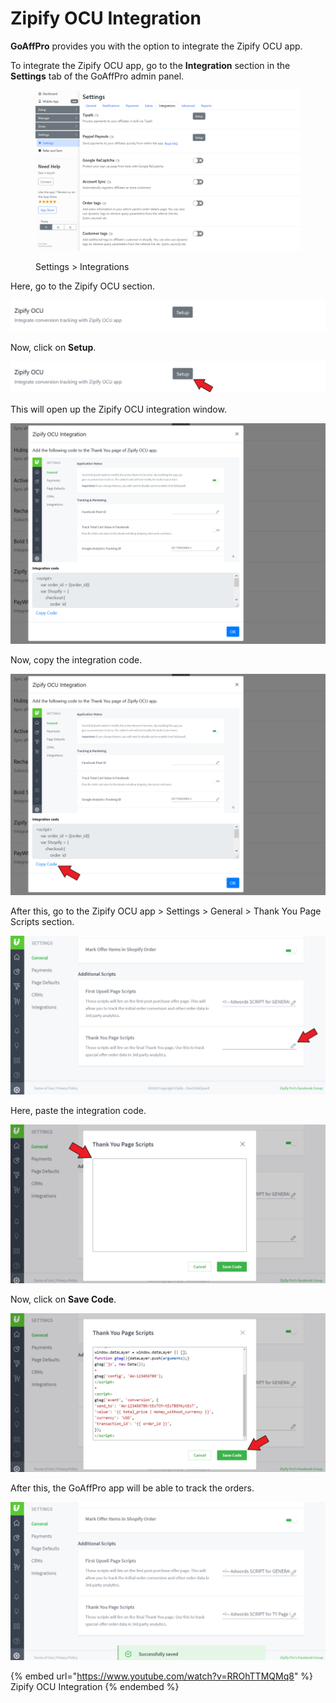 # Zipify OCU Integration

**GoAffPro** provides you with the option to integrate the Zipify OCU app.

To integrate the Zipify OCU app, go to the **Integration** section in the **Settings** tab of the GoAffPro admin panel.

<figure><img src="../../.gitbook/assets/image (3595).png" alt=""><figcaption><p>Settings > Integrations</p></figcaption></figure>

Here, go to the Zipify OCU section.

![Zipify OCU](<../../.gitbook/assets/image (1664).png>)

Now, click on **Setup**.

![Click on Setup](<../../.gitbook/assets/Screenshot 2021-01-13 022136.png>)

This will open up the Zipify OCU integration window.

![Zipify OCU Integration](<../../.gitbook/assets/image (3174).png>)

Now, copy the integration code.

![Copy the integration code](<../../.gitbook/assets/Screenshot 2021-01-13 022407.png>)

After this, go to the Zipify OCU app > Settings > General > Thank You Page Scripts section.

![Zipify OCU > Settings > General > Thank You Page Scripts](<../../.gitbook/assets/Screenshot 2021-01-13 022749.png>)

Here, paste the integration code.&#x20;

![Paste the integration code](<../../.gitbook/assets/Screenshot 2021-01-13 022927.png>)

Now, click on **Save Code**.

![Click on Save Code](<../../.gitbook/assets/Screenshot 2021-01-13 023124.png>)

After this, the GoAffPro app will be able to track the orders.&#x20;

![](<../../.gitbook/assets/Screenshot 2021-01-13 023313.png>)

{% embed url="https://www.youtube.com/watch?v=RROhTTMQMq8" %}
Zipify OCU Integration
{% endembed %}
